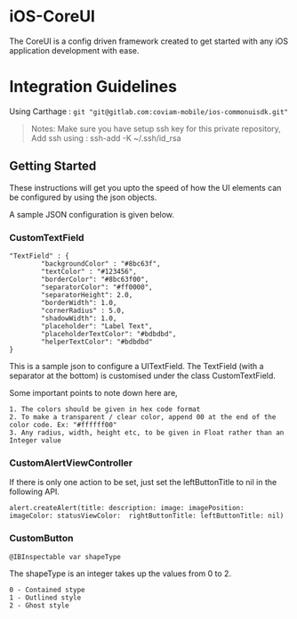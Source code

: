 # iOS-CoreUI

The CoreUI is a config driven framework created to get started with any iOS application development with ease. 

# Integration Guidelines
Using Carthage :
`git "git@gitlab.com:coviam-mobile/ios-commonuisdk.git"`

>  Notes: Make sure you have setup ssh key for this private repository,
Add ssh using : ssh-add -K ~/.ssh/id_rsa

## Getting Started

These instructions will get you upto the speed of how the UI elements can be configured by using the json objects.

A sample JSON configuration is given below.

### CustomTextField

```
"TextField" : {
        "backgroundColor" : "#8bc63f",
        "textColor" : "#123456",
        "borderColor": "#8bc63f00",
        "separatorColor": "#ff0000",
        "separatorHeight": 2.0,
        "borderWidth": 1.0,
        "cornerRadius" : 5.0,
        "shadowWidth": 1.0,
        "placeholder": "Label Text",
        "placeholderTextColor": "#bdbdbd",
        "helperTextColor": "#bdbdbd"
}
```

This is a sample json to configure a UITextField. The TextField (with a separator at the bottom) is customised under the class CustomTextField.

Some important points to note down here are,

```
1. The colors should be given in hex code format
2. To make a transparent / clear color, append 00 at the end of the color code. Ex: "#ffffff00"
3. Any radius, width, height etc, to be given in Float rather than an Integer value
```

### CustomAlertViewController 
If there is only one action to be set, just set the leftButtonTitle to nil in the following API.
```
alert.createAlert(title: description: image: imagePosition: imageColor: statusViewColor:  rightButtonTitle: leftButtonTitle: nil)
```

### CustomButton
```
@IBInspectable var shapeType
```
The shapeType is an integer takes up the values from 0 to 2.
```
0 - Contained stype
1 - Outlined style
2 - Ghost style
```
